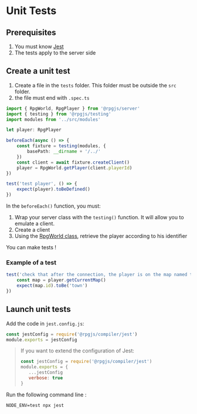 # Unit Tests

## Prerequisites

1. You must know [Jest](https://jestjs.io)
2. The tests apply to the server side

## Create a unit test

1. Create a file in the `tests` folder. This folder must be outside the `src` folder.
2. the file must end with `.spec.ts`

```ts
import { RpgWorld, RpgPlayer } from '@rpgjs/server'
import { testing } from '@rpgjs/testing'
import modules from '../src/modules'

let player: RpgPlayer

beforeEach(async () => {
    const fixture = testing(modules, {
        basePath: __dirname + '/../'
    })
    const client = await fixture.createClient()
    player = RpgWorld.getPlayer(client.playerId)
})

test('test player', () => {
    expect(player).toBeDefined()
})

```

In the `beforeEach()` function, you must: 

1. Wrap your server class with the `testing()` function. It will allow you to emulate a client. 
2. Create a client
3. Using the [RpgWorld class](/classes/world.html), retrieve the player according to his identifier

You can make tests ! 

### Example of a test

```ts
test('check that after the connection, the player is on the map named town', () => {
    const map = player.getCurrentMap()
    expect(map.id).toBe('town')
})
```

## Launch unit tests

Add the code in `jest.config.js`:

```js
const jestConfig = require('@rpgjs/compiler/jest')
module.exports = jestConfig
```

> If you want to extend the configuration of Jest:
> ```js
> const jestConfig = require('@rpgjs/compiler/jest')
> module.exports = {
>    ...jestConfig
>    verbose: true
> }
> ```

Run the following command line :

`NODE_ENV=test npx jest`